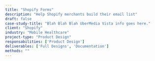 ```yaml
---
title: "Shopify Forms"
description: "Help Shopify merchants build their email list"
draft: false
case-study-title: "Blah Blah Blah UberMedia Vista info goes here."
client: "Shopify"
industry: "Mobile Healthcare"
project-type: "Product Design"
responsabilities: ['Product Design']
deliverables: ['Full Designs', 'Documentation']
methods: ""
---
```

